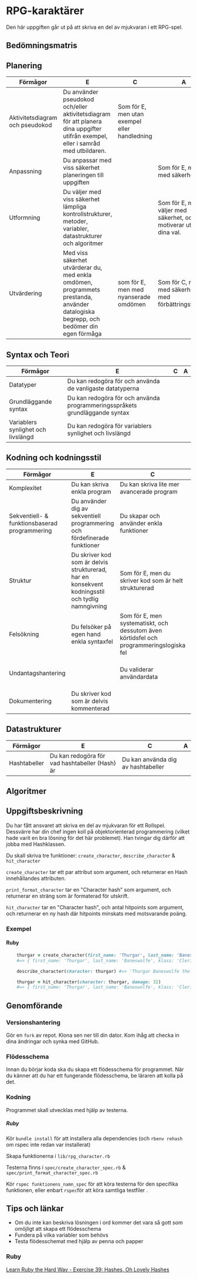 # RPG-karaktärer #

Den här uppgiften går ut på att skriva en del av mjukvaran i ett RPG-spel.

## Bedömningsmatris ##

## Planering ##

| Förmågor                         | E 																																   | C | A |
|----------------------------------|-----------------------------------------------------------------------------------------------------------------------------------|---|---|
| Aktivitetsdiagram och pseudokod  | Du använder pseudokod och/eller aktivitetsdiagram för att planera dina uppgifter utifrån exempel, eller i samråd med utbildaren.  | Som för E, men utan exempel eller handledning |   |
| Anpassning					   | Du anpassar med viss säkerhet planeringen till uppgiften 																		   |   | Som för E, men med säkerhet
| Utformning                       | Du väljer med viss säkerhet lämpliga kontrollstrukturer, metoder, variabler, datastrukturer och algoritmer | | Som för E, men du väljer med säkerhet, och motiverar utförligt dina val.|
| Utvärdering | Med viss säkerhet utvärderar du, med enkla omdömen, programmets prestanda, använder datalogiska begrepp, och bedömer din egen förmåga | som för E, men med nyanserade omdömen | Som för C, men med säkerhet, och med förbättringsförslag

## Syntax och Teori ##
| Förmågor                                       | E 																			| C | A |
|------------------------------------------------|------------------------------------------------------------------------------|---|---|
| Datatyper					                     | Du kan redogöra för och använda de vanligaste datatyperna                    |   |   |
| Grundläggande syntax		                     | Du kan redogöra för och använda programmeringsspråkets grundläggande syntax  |   |   |
| Variablers synlighet och livslängd             | Du kan redogöra för variablers synlighet och livslängd                       |   |   |

## Kodning och kodningsstil ##

| Förmågor                                      | E                                                                         | C                                               | A                                              |
|-----------------------------------------------|---------------------------------------------------------------------------|-------------------------------------------------|------------------------------------------------|
| Komplexitet									| Du kan skriva enkla program                                               | Du kan skriva lite mer avancerade program       | Du kan skriva komplexa program
| Sekventiell- & funktionsbaserad programmering | Du använder dig av sekventiell programmering och fördefinerade funktioner | Du skapar och använder enkla funktioner         | Du skapar mer komplexa funktioner              |
| Struktur		 				                | Du skriver kod som är delvis strukturerad, har en konsekvent kodningsstil och tydlig namngivning | Som för E, men du skriver kod som är helt strukturerad |   			   |
| Felsökning                                    | Du felsöker på egen hand enkla syntaxfel | Som för E, men systematiskt, och dessutom även körtidsfel och programmeringslogiska fel | Som för C, men med effektivitet   	   |
| Undantagshantering                            |     																		| Du validerar användardata						  | Som för C, men du skriver även kod som använder undantagshantering |
| Dokumentering 								| Du skriver kod som är delvis kommenterad									|  												  | Du skriver kod som är utförligt kommenterad    |


## Datastrukturer ##

| Förmågor        | E 														   | C 																     | A 									 |
|-----------------|------------------------------------------------------------|---------------------------------------------------------------------|---------------------------------------|
| Hashtabeller    | Du kan redogöra för vad hashtabeller (Hash) är             | Du kan använda dig av hashtabeller 							     |   									 |


## Algoritmer ##


## Uppgiftsbeskrivning ##


Du har fått ansvaret att skriva en del av mjukvaran för ett Rollspel.
Dessvärre har din chef ingen koll på objektorienterad programmering (vilket hade varit en bra lösning för det här problemet).
Han tvingar dig därför att jobba med Hashklassen.

Du skall skriva tre funktioner: `create_character`, `describe_character` & `hit_character`

`create_character` tar ett par attribut som argument, och returnerar en Hash innehållandes attributen.

`print_format_character` tar en "Character hash" som argument, och returnerar en sträng som är formaterad för utskrift.

`hit_character` tar en "Character hash", och antal hitpoints som argument, och returnerar en ny hash där hitpoints minskats med motsvarande poäng.

### Exempel ###

#### Ruby ####
    
```ruby
    thurgar = create_character(first_name: 'Thurgar', last_name: 'Baneswolfe' klass: 'Cleric' hitpoints: 109, weapon: 'Quarterstaff')
    #=> { first_name: 'Thurgar', last_name: 'Baneswolfe', klass: 'Cleric', hitpoints: 109, weapon: 'Quarterstaff' }

    describe_character(character: thurgar) #=> 'Thurgar Baneswolfe the Cleric wields a Quarterstaff\n He appears quite healthy'

    thurgar = hit_character(character: thurgar, damage: 32)
    #=> { first_name: 'Thurgar', last_name: 'Baneswolfe', klass: 'Cleric', hitpoints: 77, weapon: 'Quarterstaff' }
```
## Genomförande ##

### Versionshantering ###

Gör en `fork` av repot. Klona sen ner till din dator. Kom ihåg att checka in dina ändringar och synka med GitHub.

### Flödesschema ###

Innan du börjar koda ska du skapa ett flödesschema för programmet.
När du känner att du har ett fungerande flödesschema, be läraren att kolla på det.

### Kodning ###

Programmet skall utvecklas med hjälp av testerna.

##### Ruby #####

Kör `bundle install` för att installera alla dependencies (och `rbenv rehash` om rspec inte redan var installerat)

Skapa funktionerna i `lib/rpg_character.rb`

Testerna finns i `spec/create_character_spec.rb` & `spec/print_format_character_spec.rb`

Kör `rspec funktionens_namn_spec` för att köra testerna för den specifika funktionen, eller enbart `rspec`för att köra samtliga testfiler .

## Tips och länkar ##

* Om du inte kan beskriva lösningen i ord kommer det vara så gott som omöjligt att skapa ett flödesschema
* Fundera på vilka variabler som behövs
* Testa flödesschemat med hjälp av penna och papper

### Ruby ###

[Learn Ruby the Hard Way - Exercise 39: Hashes, Oh Lovely Hashes](http://learnrubythehardway.org/book/ex39.html)
